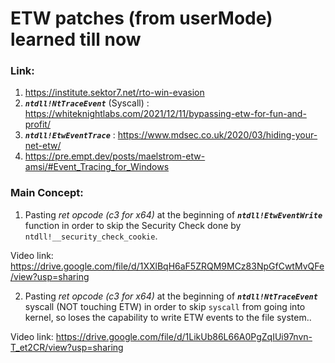 # ETW patches (from userMode) learned till now

### Link:
1. https://institute.sektor7.net/rto-win-evasion
2. ***`ntdll!NtTraceEvent`*** (Syscall) : https://whiteknightlabs.com/2021/12/11/bypassing-etw-for-fun-and-profit/
3. ***`ntdll!EtwEventTrace`*** : https://www.mdsec.co.uk/2020/03/hiding-your-net-etw/
4. https://pre.empt.dev/posts/maelstrom-etw-amsi/#Event_Tracing_for_Windows

### Main Concept:
1. Pasting _ret opcode (c3 for x64)_ at the beginning of ***`ntdll!EtwEventWrite`*** function in order to skip the Security Check done by `ntdll!__security_check_cookie`.

Video link: https://drive.google.com/file/d/1XXlBqH6aF5ZRQM9MCz83NpGfCwtMvQFe/view?usp=sharing

2. Pasting _ret opcode (c3 for x64)_ at the beginning of ***`ntdll!NtTraceEvent`*** syscall (NOT touching ETW) in order to skip `syscall` from going into kernel, so loses the capability to write ETW events to the file system..

Video link: https://drive.google.com/file/d/1LikUb86L66A0PgZqIUi97nvn-T_et2CR/view?usp=sharing

